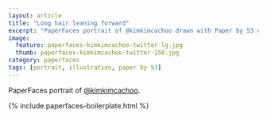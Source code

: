 ```yaml
---
layout: article
title: "Long hair leaning forward"
excerpt: "PaperFaces portrait of @kimkimcachoo drawn with Paper by 53 on an iPad."
image: 
  feature: paperfaces-kimkimcachoo-twitter-lg.jpg
  thumb: paperfaces-kimkimcachoo-twitter-150.jpg
category: paperfaces
tags: [portrait, illustration, paper by 53]
---
```


PaperFaces portrait of [@kimkimcachoo](http://twitter.com/kimkimcachoo).

{% include paperfaces-boilerplate.html %}